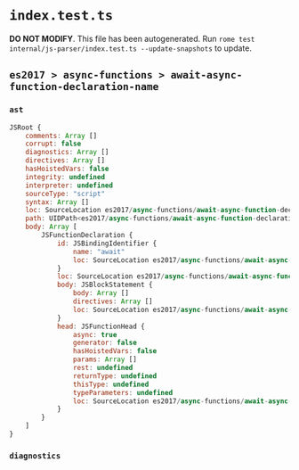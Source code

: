 # `index.test.ts`

**DO NOT MODIFY**. This file has been autogenerated. Run `rome test internal/js-parser/index.test.ts --update-snapshots` to update.

## `es2017 > async-functions > await-async-function-declaration-name`

### `ast`

```javascript
JSRoot {
	comments: Array []
	corrupt: false
	diagnostics: Array []
	directives: Array []
	hasHoistedVars: false
	integrity: undefined
	interpreter: undefined
	sourceType: "script"
	syntax: Array []
	loc: SourceLocation es2017/async-functions/await-async-function-declaration-name/input.js 1:0-1:25
	path: UIDPath<es2017/async-functions/await-async-function-declaration-name/input.js>
	body: Array [
		JSFunctionDeclaration {
			id: JSBindingIdentifier {
				name: "await"
				loc: SourceLocation es2017/async-functions/await-async-function-declaration-name/input.js 1:15-1:20 (await)
			}
			loc: SourceLocation es2017/async-functions/await-async-function-declaration-name/input.js 1:0-1:25
			body: JSBlockStatement {
				body: Array []
				directives: Array []
				loc: SourceLocation es2017/async-functions/await-async-function-declaration-name/input.js 1:23-1:25
			}
			head: JSFunctionHead {
				async: true
				generator: false
				hasHoistedVars: false
				params: Array []
				rest: undefined
				returnType: undefined
				thisType: undefined
				typeParameters: undefined
				loc: SourceLocation es2017/async-functions/await-async-function-declaration-name/input.js 1:20-1:22
			}
		}
	]
}
```

### `diagnostics`

```

```
